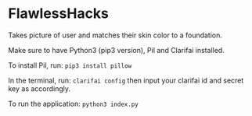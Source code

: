 # FlawlessHacks

Takes picture of user and matches their skin color to a foundation.

Make sure to have Python3 (pip3 version), Pil and Clarifai installed.

To install Pil, run:
`pip3 install pillow`

In the terminal, run:
`clarifai config`
then input your clarifai id and secret key as accordingly.

To run the application:
`python3 index.py`
